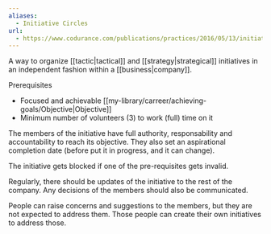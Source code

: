 ```yaml
---
aliases:
  - Initiative Circles
url:
  - https://www.codurance.com/publications/practices/2016/05/13/initiative-circles
---
```


A way to organize [[tactic|tactical]] and [[strategy|strategical]] initiatives in an independent fashion within a [[business|company]].

Prerequisites

- Focused and achievable [[my-library/carreer/achieving-goals/Objective|Objective]]
- Minimum number of volunteers (3) to work (full) time on it

The members of the initiative have full authority, responsability and accountability to reach its objective. They also set an aspirational completion date (before put it in progress, and it can change).

The initiative gets blocked if one of the pre-requisites gets invalid.

Regularly, there should be updates of the initiative to the rest of the company. Any decisions of the members should also be communicated.

People can raise concerns and suggestions to the members, but they are not expected to address them. Those people can create their own initiatives to address those.
